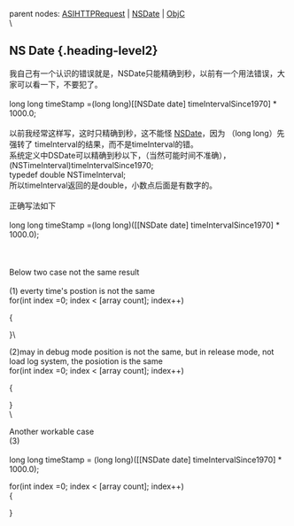 parent nodes: [ASIHTTPRequest](ASIHTTPRequest.html) |
[NSDate](NSDate.html) | [ObjC](ObjC.html)\
\

NS Date {.heading-level2}
-------

我自己有一个认识的错误就是，NSDate只能精确到秒，以前有一个用法错误，大家可以看一下，不要犯了。\
 \
 long long timeStamp =(long long)[[NSDate date] timeIntervalSince1970]
\* 1000.0;\
 \
 以前我经常这样写，这时只精确到秒，这不能怪 [NSDate](NSDate.html)，因为
（long long）先强转了 timeInterval的结果，而不是timeInterval的错。\
 系统定义中DSDate可以精确到秒以下，（当然可能时间不准确），\
 (NSTimeInterval)timeIntervalSince1970;\
 typedef double NSTimeInterval;\
 所以timeInterval返回的是double，小数点后面是有数字的。\
 \
 正确写法如下\
 \
 long long timeStamp =(long long)([[NSDate date] timeIntervalSince1970]
\* 1000.0);\
 \
 \
 \
 Below two case not the same result\
 \
 (1) everty time's postion is not the same\
 for(int index =0; index \< [array count]; index++)

{

}\

(2)may in debug mode position is not the same, but in release mode, not
load log system, the posiotion is the same\
 for(int index =0; index \< [array count]; index++)

{

}\
 \

Another workable case \
 (3)\
 \
 long long timeStamp = (long long)([[NSDate date] timeIntervalSince1970]
\* 1000.0);

for(int index =0; index \< [array count]; index++)\
 {

}
